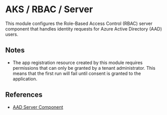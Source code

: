 # AKS / RBAC / Server

This module configures the Role-Based Access Control (RBAC) server component
that handles identity requests for Azure Active Directory (AAD) users.

## Notes

- The app registration resource created by this module requires permissions that
  can only be granted by a tenant administrator. This means that the first run
  will fail until consent is granted to the application.

## References

- [AAD Server Component](https://docs.microsoft.com/en-gb/azure/aks/azure-ad-integration-cli#create-azure-ad-server-component)
